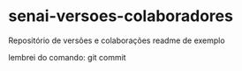 # senai-versoes-colaboradores
Repositório de versões e colaborações
readme de exemplo

lembrei do comando: git commit
